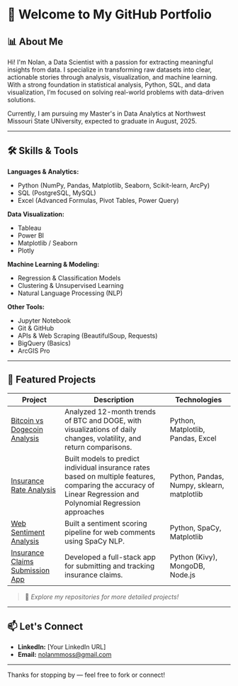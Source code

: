 # 👋 Welcome to My GitHub Portfolio

## 📊 About Me

Hi! I'm Nolan, a Data Scientist with a passion for extracting meaningful insights from data. I specialize in transforming raw datasets into clear, actionable stories through analysis, visualization, and machine learning. With a strong foundation in statistical analysis, Python, SQL, and data visualization, I’m focused on solving real-world problems with data-driven solutions.

Currently, I am pursuing my Master's in Data Analytics at Northwest Missouri State UNiversity, expected to graduate in August, 2025.

---

## 🛠️ Skills & Tools

**Languages & Analytics:**
- Python (NumPy, Pandas, Matplotlib, Seaborn, Scikit-learn, ArcPy)
- SQL (PostgreSQL, MySQL)
- Excel (Advanced Formulas, Pivot Tables, Power Query)

**Data Visualization:**
- Tableau
- Power BI
- Matplotlib / Seaborn
- Plotly

**Machine Learning & Modeling:**
- Regression & Classification Models
- Clustering & Unsupervised Learning
- Natural Language Processing (NLP)

**Other Tools:**
- Jupyter Notebook
- Git & GitHub
- APIs & Web Scraping (BeautifulSoup, Requests)
- BigQuery (Basics)
- ArcGIS Pro

---

## 📂 Featured Projects

| Project | Description | Technologies |
| ------- | ----------- | ------------ |
| [Bitcoin vs Dogecoin Analysis](link-to-repo) | Analyzed 12-month trends of BTC and DOGE, with visualizations of daily changes, volatility, and return comparisons. | Python, Matplotlib, Pandas, Excel |
| [Insurance Rate Analysis](https://github.com/Crusoe22/ml_regression_moss) | Built models to predict individual insurance rates based on multiple features, comparing the accuracy of Linear Regression and Polynomial Regression approaches | Python, Pandas, Numpy, sklearn, matplotlib |
| [Web Sentiment Analysis](link-to-repo) | Built a sentiment scoring pipeline for web comments using SpaCy NLP. | Python, SpaCy, Matplotlib |
| [Insurance Claims Submission App](link-to-repo) | Developed a full-stack app for submitting and tracking insurance claims. | Python (Kivy), MongoDB, Node.js |

> 📌 *Explore my repositories for more detailed projects!*

---

## 📫 Let's Connect

- **LinkedIn:** [Your LinkedIn URL]
- **Email:** nolanmmoss@gmail.com


---

Thanks for stopping by — feel free to fork or connect!

